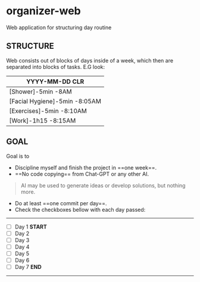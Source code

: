 # organizer-web
Web application for structuring day routine

## STRUCTURE
Web consists out of blocks of days inside of a week, which then are separated into blocks of tasks. E.G look:

|YYYY-MM-DD  CLR     |
|--------------------|
|[Shower]-5min   -8AM|
|[Facial Hygiene]-5min   -8:05AM|
|[Exercises]-5min   -8:10AM|
|[Work]-1h15   -8:15AM|

## GOAL
Goal is to
- Discipline myself and finish the project in ==one week==.
- ==No code copying== from Chat-GPT or any other AI. 
> AI may be used to generate ideas or develop solutions, but nothing more.
- Do at least ==one commit per day==.
- Check the checkboxes bellow with each day passed:
---
- [ ] Day 1 **START**
- [ ] Day 2
- [ ] Day 3
- [ ] Day 4
- [ ] Day 5
- [ ] Day 6
- [ ] Day 7 **END**
---